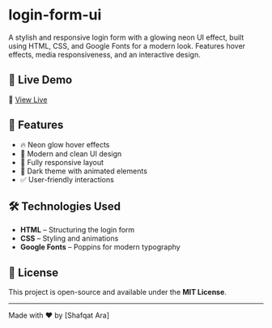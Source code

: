 # login-form-ui
A stylish and responsive login form with a glowing neon UI effect, built using HTML, CSS, and Google Fonts for a modern look. Features hover effects, media responsiveness, and an interactive design. 


## 🚀 Live Demo
🔗 [View Live](https://glow-login-ui.netlify.app/)

## 📌 Features
- 🔥 Neon glow hover effects
- 🎨 Modern and clean UI design
- 📱 Fully responsive layout
- 🌙 Dark theme with animated elements
- ✅ User-friendly interactions

## 🛠️ Technologies Used
- **HTML** – Structuring the login form
- **CSS** – Styling and animations
- **Google Fonts** – Poppins for modern typography


## 📜 License
This project is open-source and available under the **MIT License**.

---
Made with ❤️ by [Shafqat Ara]
